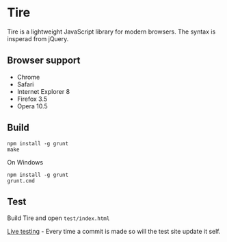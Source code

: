 # Tire

Tire is a lightweight JavaScript library for modern browsers. The syntax is insperad from jQuery.

## Browser support

* Chrome
* Safari
* Internet Explorer 8
* Firefox 3.5
* Opera 10.5

## Build

    npm install -g grunt
    make
    
  On Windows
  
    npm install -g grunt
    grunt.cmd
    
## Test

  Build Tire and open `test/index.html`
  
  [Live testing](http://test.dustinjs.com) - Every time a commit is made so will the test site update it self.  